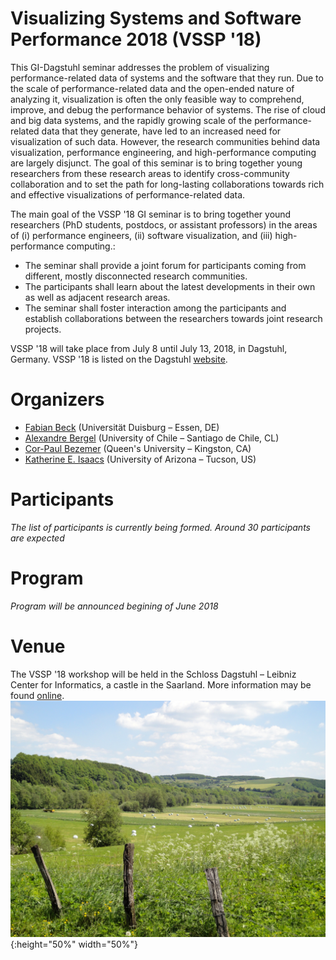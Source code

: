 # Visualizing Systems and Software Performance 2018 (VSSP '18)


This GI-Dagstuhl seminar addresses the problem of visualizing performance-related data of systems and the software that they run. Due to the scale of performance-related data and the open-ended nature of analyzing it, visualization is often the only feasible way to comprehend, improve, and debug the performance behavior of systems. The rise of cloud and big data systems, and the rapidly growing scale of the performance-related data that they generate, have led to an increased need for visualization of such data. However, the research communities behind data visualization, performance engineering, and high-performance computing are largely disjunct. The goal of this seminar is to bring together young researchers from these research areas to identify cross-community collaboration and to set the path for long-lasting collaborations towards rich and effective visualizations of performance-related data.

The main goal of the VSSP '18 GI seminar is to bring together yound researchers (PhD students, postdocs, or assistant professors) in the areas of (i) performance engineers, (ii) software visualization, and (iii) high-performance computing.:
- The seminar shall provide a joint forum for participants coming from different, mostly disconnected research communities.
- The participants shall learn about the latest developments in their own as well as adjacent research areas.
- The seminar shall foster interaction among the participants and establish collaborations between the researchers towards joint research projects.

VSSP '18 will take place from July 8 until July 13, 2018, in Dagstuhl, Germany. VSSP '18 is listed on the Dagstuhl [website](http://www.dagstuhl.de/no_cache/en/program/calendar/evhp/?semnr=18283).

# Organizers
- [Fabian Beck](https://www.vis.wiwi.uni-due.de/en/team/fabian-beck/) (Universität Duisburg – Essen, DE)
- [Alexandre Bergel](http://bergel.eu) (University of Chile – Santiago de Chile, CL)
- [Cor-Paul Bezemer](http://sailhome.cs.queensu.ca/~corpaul/) (Queen's University – Kingston, CA)
- [Katherine E. Isaacs](http://hdc.cs.arizona.edu/mamba_home/~kisaacs) (University of Arizona – Tucson, US)

# Participants

*The list of participants is currently being formed. Around 30 participants are expected*

# Program

*Program will be announced begining of June 2018*

# Venue

The VSSP '18 workshop will be held in the Schloss Dagstuhl – Leibniz Center for Informatics, a castle in the Saarland. More information may be found [online](http://www.dagstuhl.de/en/about-dagstuhl/).
![alt txt](img/DSC00719.jpg){:height="50%" width="50%"}
